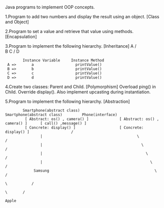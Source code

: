  Java programs to implement OOP concepts.
 
 1.Program to add two numbers and display the result using an object.   [Class and Object] 
 
 2.Program to set a value and retrieve that value using methods.  [Encapsulation]
 
 3.Program to implement the following hierarchy.  [Inheritance]
              A
            /   \
           B     C
          /
         D
      
            Instance Variable     Instance Method
     A =>       a                   printValue()
     B =>       b                   printValue()
     C =>       c                   printValue()
     D =>       d                   printValue()
     
 4.Create two classes: Parent and Child.  [Polymorphism]
   Overload ping() in Child.
   Override display().
   Also implement upcasting during instantiation.
   
  5.Program to implement the following hierarchy.   [Abstraction]
  
            Smartphone(abstract class)                  Smartphone(abstract class)         Phone(interface)
             [ Abstract: os() , camera() ]              [ Abstract: os() , camera() ]      [ call() ,message() ]
             [ Concrete: display() ]                    [ Concrete: display() ]                   /      
                    |                                           \                               /                      
                    |                                             \                           /                        
                    |                                               \                       /
                    |                                                 \                   /         
                 Samsung                                                \               /
                                                                          \           /
                                                                            \       /                               
                                                                              Apple
                                                                      
